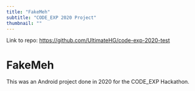 ```yaml
---
title: "FakeMeh"
subtitle: "CODE_EXP 2020 Project"
thumbnail: ""
---
```


Link to repo: https://github.com/UltimateHG/code-exp-2020-test

# FakeMeh

This was an Android project done in 2020 for the CODE_EXP Hackathon.